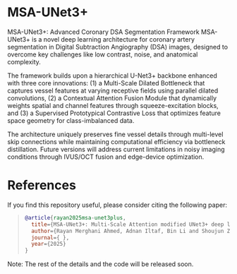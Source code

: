 # MSA-UNet3+
MSA-UNet3+: Advanced Coronary DSA Segmentation Framework
MSA-UNet3+ is a novel deep learning architecture for coronary artery segmentation in Digital Subtraction Angiography (DSA) images, designed to overcome key challenges like low contrast, noise, and anatomical complexity.

The framework builds upon a hierarchical U-Net3+ backbone enhanced with three core innovations: (1) a Multi-Scale Dilated Bottleneck that captures vessel features at varying receptive fields using parallel dilated convolutions, (2) a Contextual Attention Fusion Module that dynamically weights spatial and channel features through squeeze-excitation blocks, and (3) a Supervised Prototypical Contrastive Loss that optimizes feature space geometry for class-imbalanced data. 

The architecture uniquely preserves fine vessel details through multi-level skip connections while maintaining computational efficiency via bottleneck distillation. Future versions will address current limitations in noisy imaging conditions through IVUS/OCT fusion and edge-device optimization.


# References 

If you find this repository useful, please consider citing the following paper:


> ```bibtex
> @article{rayan2025msa-unet3plus,
>   title={MSA-UNet3+: Multi-Scale Attention modified UNet3+ deep learning framework for robust coronary DSA image segmentation},
>   author={Rayan Merghani Ahmed, Adnan Iltaf, Bin Li and Shoujun Zhou},
>   journal={ },
>   year={2025}
> }
> ```


Note: The rest of the details and the code will be released soon.
